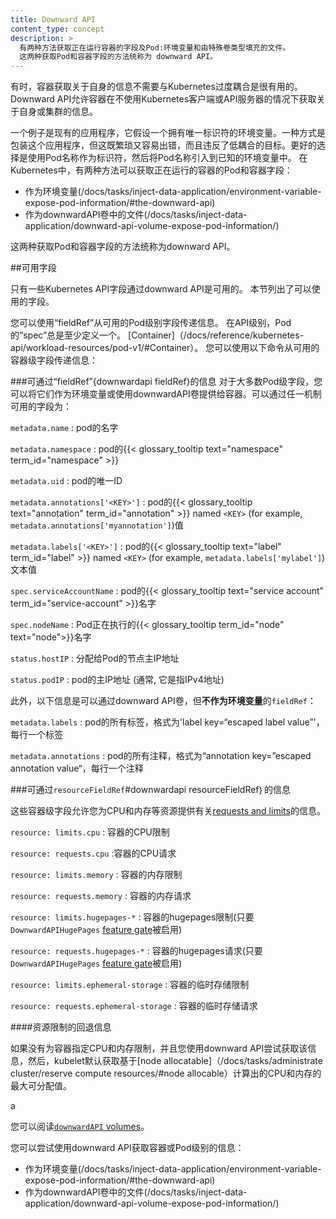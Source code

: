 ```yaml
---
title: Downward API
content_type: concept
description: >
  有两种方法获取正在运行容器的字段及Pod:环境变量和由特殊卷类型填充的文件。
  这两种获取Pod和容器字段的方法统称为 downward API。
---
```

<!--
title: Downward API
content_type: concept
description: >
  There are two ways to expose Pod and container fields to a running container:
  environment variables, and as files that are populated by a special volume type.
  Together, these two ways of exposing Pod and container fields are called the downward API.
-->

<!-- overview -->

<!--
It is sometimes useful for a container to have information about itself, without
being overly coupled to Kubernetes. The _downward API_ allows containers to consume
information about themselves or the cluster without using the Kubernetes client
or API server.

An example is an existing application that assumes a particular well-known
environment variable holds a unique identifier. One possibility is to wrap the
application, but that is tedious and error-prone, and it violates the goal of low
coupling. A better option would be to use the Pod's name as an identifier, and
inject the Pod's name into the well-known environment variable.

In Kubernetes, there are two ways to expose Pod and container fields to a running container:

* as [environment variables](/docs/tasks/inject-data-application/environment-variable-expose-pod-information/#the-downward-api)
* as [files in a `downwardAPI` volume](/docs/tasks/inject-data-application/downward-api-volume-expose-pod-information/)

Together, these two ways of exposing Pod and container fields are called the
_downward API_.
-->
有时，容器获取关于自身的信息不需要与Kubernetes过度耦合是很有用的。Downward API允许容器在不使用Kubernetes客户端或API服务器的情况下获取关于自身或集群的信息。

一个例子是现有的应用程序，它假设一个拥有唯一标识符的环境变量。一种方式是包装这个应用程序，但这既繁琐又容易出错，而且违反了低耦合的目标。更好的选择是使用Pod名称作为标识符，然后将Pod名称引入到已知的环境变量中。
在Kubernetes中，有两种方法可以获取正在运行的容器的Pod和容器字段：

* 作为环境变量(/docs/tasks/inject-data-application/environment-variable-expose-pod-information/#the-downward-api)
* 作为downwardAPI卷中的文件(/docs/tasks/inject-data-application/downward-api-volume-expose-pod-information/)

这两种获取Pod和容器字段的方法统称为downward API。

<!-- body -->

<!--
## Available fields

Only some Kubernetes API fields are available through the downward API. This
section lists which fields you can make available.
-->
##可用字段

只有一些Kubernetes API字段通过downward API是可用的。
本节列出了可以使用的字段。

<!--
You can pass information from available Pod-level fields using `fieldRef`.
At the API level, the `spec` for a Pod always defines at least one
[Container](/docs/reference/kubernetes-api/workload-resources/pod-v1/#Container).
You can pass information from available Container-level fields using
`resourceFieldRef`.
-->
您可以使用“fieldRef”从可用的Pod级别字段传递信息。
在API级别，Pod的“spec”总是至少定义一个。
[Container]（/docs/reference/kubernetes-api/workload-resources/pod-v1/#Container）。
您可以使用以下命令从可用的容器级字段传递信息：

<!--
### Information available via `fieldRef` {#downwardapi-fieldRef}

For most Pod-level fields, you can provide them to a container either as
an environment variable or using a `downwardAPI` volume. The fields available
via either mechanism are:
-->
###可通过“fieldRef”{downwardapi fieldRef}的信息
对于大多数Pod级字段，您可以将它们作为环境变量或使用downwardAPI卷提供给容器。可以通过任一机制可用的字段为：

<!--
`metadata.name`
: the pod's name
-->
`metadata.name`
: pod的名字

<!--
`metadata.namespace`
: the pod's {{< glossary_tooltip text="namespace" term_id="namespace" >}}
-->
`metadata.namespace`
: pod的{{< glossary_tooltip text="namespace" term_id="namespace" >}}

<!--
`metadata.uid`
: the pod's unique ID
-->

`metadata.uid`
: pod的唯一ID
<!--
`metadata.annotations['<KEY>']`
: the value of the pod's {{< glossary_tooltip text="annotation" term_id="annotation" >}} named `<KEY>` (for example, `metadata.annotations['myannotation']`)
-->
`metadata.annotations['<KEY>']`
: pod的{{< glossary_tooltip text="annotation" term_id="annotation" >}} named `<KEY>` (for example, `metadata.annotations['myannotation']`)值

<!--
`metadata.labels['<KEY>']`
: the text value of the pod's {{< glossary_tooltip text="label" term_id="label" >}} named `<KEY>` (for example, `metadata.labels['mylabel']`)
-->
`metadata.labels['<KEY>']`
: pod的{{< glossary_tooltip text="label" term_id="label" >}} named `<KEY>` (for example, `metadata.labels['mylabel']`)文本值

<!--
`spec.serviceAccountName`
: the name of the pod's {{< glossary_tooltip text="service account" term_id="service-account" >}}
-->
`spec.serviceAccountName`
: pod的{{< glossary_tooltip text="service account" term_id="service-account" >}}名字

<!--
`spec.nodeName`
: the name of the {{< glossary_tooltip term_id="node" text="node">}} where the Pod is executing
-->
`spec.nodeName`
: Pod正在执行的{{< glossary_tooltip term_id="node" text="node">}}名字

<!--
`status.hostIP`
: the primary IP address of the node to which the Pod is assigned
-->
`status.hostIP`
: 分配给Pod的节点主IP地址

<!--
`status.podIP`
: the pod's primary IP address (usually, its IPv4 address)
-->
`status.podIP`
: pod的主IP地址 (通常, 它是指IPv4地址)

<!--
In addition, the following information is available through
a `downwardAPI` volume `fieldRef`, but **not as environment variables**:
-->
此外，以下信息是可以通过downward API卷，但**不作为环境变量**的`fieldRef`：

<!--
`metadata.labels`
: all of the pod's labels, formatted as `label-key="escaped-label-value"` with one label per line
-->
`metadata.labels`
: pod的所有标签，格式为'label key=“escaped label value”'，每行一个标签

<!--
`metadata.annotations`
: all of the pod's annotations, formatted as `annotation-key="escaped-annotation-value"` with one annotation per line  
-->
`metadata.annotations`
: pod的所有注释，格式为“annotation key=”escaped annotation value“，每行一个注释

<!--
### Information available via `resourceFieldRef` {#downwardapi-resourceFieldRef}

These container-level fields allow you to provide information about
[requests and limits](/docs/concepts/configuration/manage-resources-containers/#requests-and-limits)
for resources such as CPU and memory.
-->
###可通过`resourceFieldRef`#downwardapi resourceFieldRef｝的信息

这些容器级字段允许您为CPU和内存等资源提供有关[requests and limits](/docs/concepts/configuration/manage-resources-containers/#requests-and-limits)的信息。

<!--

`resource: limits.cpu`
: A container's CPU limit
-->
`resource: limits.cpu`
: 容器的CPU限制

<!--
`resource: requests.cpu`
: A container's CPU request
-->
`resource: requests.cpu`
:容器的CPU请求

<!--
`resource: limits.memory`
: A container's memory limit
-->
`resource: limits.memory`
: 容器的内存限制

<!--
`resource: requests.memory`
: A container's memory request
-->
`resource: requests.memory`
: 容器的内存请求

<!--
`resource: limits.hugepages-*`
: A container's hugepages limit (provided that the `DownwardAPIHugePages` [feature gate](/docs/reference/command-line-tools-reference/feature-gates/) is enabled)
-->
`resource: limits.hugepages-*`
: 容器的hugepages限制(只要`DownwardAPIHugePages` [feature gate](/docs/reference/command-line-tools-reference/feature-gates/)被启用)

<!--
`resource: requests.hugepages-*`
: A container's hugepages request (provided that the `DownwardAPIHugePages` [feature gate](/docs/reference/command-line-tools-reference/feature-gates/) is enabled)
-->
`resource: requests.hugepages-*`
: 容器的hugepages请求(只要`DownwardAPIHugePages` [feature gate](/docs/reference/command-line-tools-reference/feature-gates/)被启用)

<!--
`resource: limits.ephemeral-storage`
: A container's ephemeral-storage limit
-->
`resource: limits.ephemeral-storage`
: 容器的临时存储限制

<!--
`resource: requests.ephemeral-storage`
: A container's ephemeral-storage request
-->
`resource: requests.ephemeral-storage`
: 容器的临时存储请求

<!--
#### Fallback information for resource limits

If CPU and memory limits are not specified for a container, and you use the
downward API to try to expose that information, then the
kubelet defaults to exposing the maximum allocatable value for CPU and memory
based on the [node allocatable](/docs/tasks/administer-cluster/reserve-compute-resources/#node-allocatable)
calculation.
-->
####资源限制的回退信息

如果没有为容器指定CPU和内存限制，并且您使用downward API尝试获取该信息，然后，kubelet默认获取基于[node allocatable]（/docs/tasks/administrate cluster/reserve compute resources/#node allocable）计算出的CPU和内存的最大可分配值。

<!--
## {{% heading "whatsnext" %}}

You can read about [`downwardAPI` volumes](/docs/concepts/storage/volumes/#downwardapi).

You can try using the downward API to expose container- or Pod-level information:
* as [environment variables](/docs/tasks/inject-data-application/environment-variable-expose-pod-information/#the-downward-api)
* as [files in `downwardAPI` volume](/docs/tasks/inject-data-application/downward-api-volume-expose-pod-information/)
-->a
您可以阅读[`downwardAPI` volumes](/docs/concepts/storage/volumes/#downwardapi)。

您可以尝试使用downward API获取容器或Pod级别的信息：
* 作为环境变量(/docs/tasks/inject-data-application/environment-variable-expose-pod-information/#the-downward-api)
* 作为downwardAPI卷中的文件(/docs/tasks/inject-data-application/downward-api-volume-expose-pod-information/)


